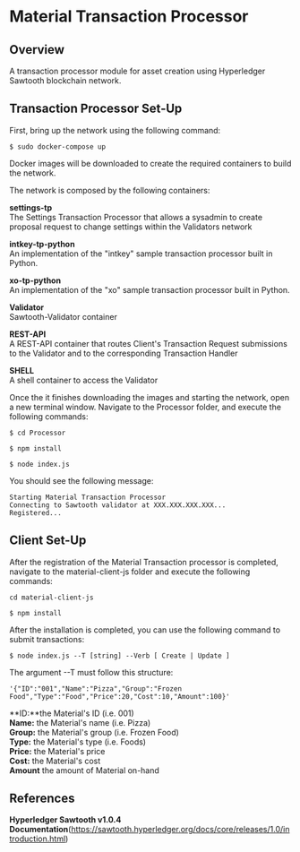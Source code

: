 # **Material Transaction Processor**

## Overview

A transaction processor module for asset creation using Hyperledger Sawtooth blockchain network. 

## Transaction Processor Set-Up

First, bring up the network using the following command:

`$ sudo docker-compose up`

Docker images will be downloaded to create the required containers to build the network. 

The network is composed by the following containers:

**settings-tp**\
  The Settings Transaction Processor that allows a sysadmin to create proposal request to change settings within the Validators network

**intkey-tp-python**\
  An implementation of the "intkey" sample transaction processor built in Python.

**xo-tp-python**\
  An implementation of the "xo" sample transaction processor built in Python.

**Validator**\
  Sawtooth-Validator container

**REST-API**\
  A REST-API container that routes Client's Transaction Request submissions to the Validator and to the corresponding Transaction Handler

**SHELL**\
  A shell container to access the Validator

Once the it finishes downloading the images and starting the network,
open a new terminal window. Navigate to the Processor folder, and execute the following commands:

`$ cd Processor`

`$ npm install`

`$ node index.js`

You should see the following message:

```
Starting Material Transaction Processor
Connecting to Sawtooth validator at XXX.XXX.XXX.XXX...
Registered...
```

## Client Set-Up

After the registration of the Material Transaction processor is completed, navigate to the material-client-js folder and execute the following commands:

`cd material-client-js`

`$ npm install`

After the installation is completed, you can use the following command to submit transactions:

`$ node index.js --T [string] --Verb [ Create | Update ]`

The argument --T must follow this structure:

` '{"ID":"001","Name":"Pizza","Group":"Frozen Food","Type":"Food","Price":20,"Cost":10,"Amount":100}' `


**ID:**the Material's ID (i.e. 001)\
**Name:** the Material's name (i.e. Pizza)\
**Group:** the Material's group (i.e. Frozen Food)\
**Type:** the Material's type (i.e. Foods)\
**Price:** the Material's price\
**Cost:** the Material's cost\
**Amount** the amount of Material on-hand

## References

**Hyperledger Sawtooth v1.0.4 Documentation**\(https://sawtooth.hyperledger.org/docs/core/releases/1.0/introduction.html)

